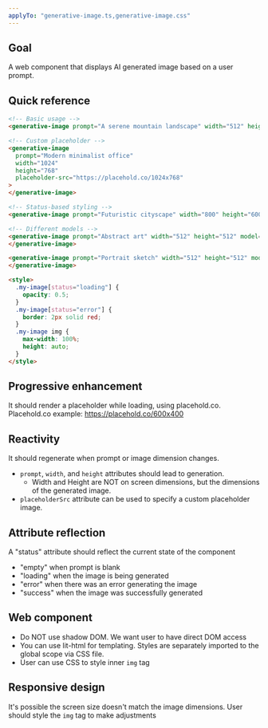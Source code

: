 ```yaml
---
applyTo: "generative-image.ts,generative-image.css"
---
```


## Goal

A web component that displays AI generated image based on a user prompt.

## Quick reference

```html
<!-- Basic usage -->
<generative-image prompt="A serene mountain landscape" width="512" height="512"></generative-image>

<!-- Custom placeholder -->
<generative-image
  prompt="Modern minimalist office"
  width="1024"
  height="768"
  placeholder-src="https://placehold.co/1024x768"
>
</generative-image>

<!-- Status-based styling -->
<generative-image prompt="Futuristic cityscape" width="800" height="600" class="my-image"> </generative-image>

<!-- Different models -->
<generative-image prompt="Abstract art" width="512" height="512" model="black-forest-labs/FLUX.1-schnell">
</generative-image>

<generative-image prompt="Portrait sketch" width="512" height="512" model="black-forest-labs/FLUX.1-schnell-Free">
</generative-image>

<style>
  .my-image[status="loading"] {
    opacity: 0.5;
  }
  .my-image[status="error"] {
    border: 2px solid red;
  }
  .my-image img {
    max-width: 100%;
    height: auto;
  }
</style>
```

## Progressive enhancement

It should render a placeholder while loading, using placehold.co.
Placehold.co example: https://placehold.co/600x400

## Reactivity

It should regenerate when prompt or image dimension changes.

- `prompt`, `width`, and `height` attributes should lead to generation.
  - Width and Height are NOT on screen dimensions, but the dimensions of the generated image.
- `placeholderSrc` attribute can be used to specify a custom placeholder image.

## Attribute reflection

A "status" attribute should reflect the current state of the component

- "empty" when prompt is blank
- "loading" when the image is being generated
- "error" when there was an error generating the image
- "success" when the image was successfully generated

## Web component

- Do NOT use shadow DOM. We want user to have direct DOM access
- You can use lit-html for templating. Styles are separately imported to the global scope via CSS file.
- User can use CSS to style inner `img` tag

## Responsive design

It's possible the screen size doesn't match the image dimensions. User should style the `img` tag to make adjustments
